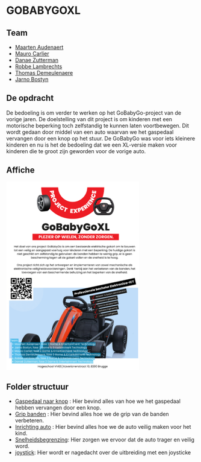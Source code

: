 # GOBABYGOXL

## Team
- [<img src="https://github.com/MaartenAudenaert.png" alt="" width="25" style="margin-bottom:-6px;">Maarten Audenaert](https://github.com/MaartenAudenaert)
- [<img src="https://github.com/MauroCarlier.png" alt="" width="25" style="margin-bottom:-6px;">Mauro Carlier](https://github.com/maurocarlier)
- [<img src="https://github.com/Danaezutterman.png" alt="" width="25" style="margin-bottom:-6px;">Danae Zutterman](https://github.com/Danaezutterman)
- [<img src="https://github.com/lomopoio.png" alt="" width="25" style="margin-bottom:-6px;">Robbe Lambrechts](https://github.com/lomopoio)
- [<img src="https://github.com/Thomas8650.png" alt="" width="25" style="margin-bottom:-6px;">Thomas Demeulenaere](https://github.com/Thomas8650)
- [<img src="https://github.com/Jarno-max.png" alt="" width="25" style="margin-bottom:-6px;">Jarno Bostyn](https://github.com/Jarno-max)


## De opdracht
De bedoeling is om verder te werken op het GoBabyGo-project van de vorige jaren. De doelstelling van dit project is om kinderen 
met een motorische beperking toch zelfstandig te kunnen laten voortbewegen. Dit wordt gedaan door middel van een auto waarvan 
we het gaspedaal vervangen door een knop op het stuur. De GoBabyGo was voor iets kleinere kinderen en nu is het de bedoeling dat we een 
XL-versie maken voor kinderen die te groot zijn geworden voor de vorige auto.

## Affiche
<img src="Afbeeldingen/GoBabyGoXL_poster.png" height="500" width="auto">


## Folder structuur
- [Gaspedaal naar knop](./Gaspedaal%20naar%20knop/README.md) : Hier bevind alles van hoe we het  gaspedaal hebben vervangen door een knop. 
- [Grip banden](./Grip%20banden/README.md) : Hier bevind alles hoe we de grip van de banden verbeteren.
- [Inrichting auto](./Inrichting%20%20auto/README.md) : Hier bevind alles hoe we de auto veilig maken voor het kind.
- [Snelheidsbegrenzing](./Snelheidsbegrenzing/README.md): Hier zorgen we ervoor dat de auto trager en veilig word. 
- [joystick](./joystick/readme.md): Hier wordt er nagedacht over de uitbreiding met een joysticke

